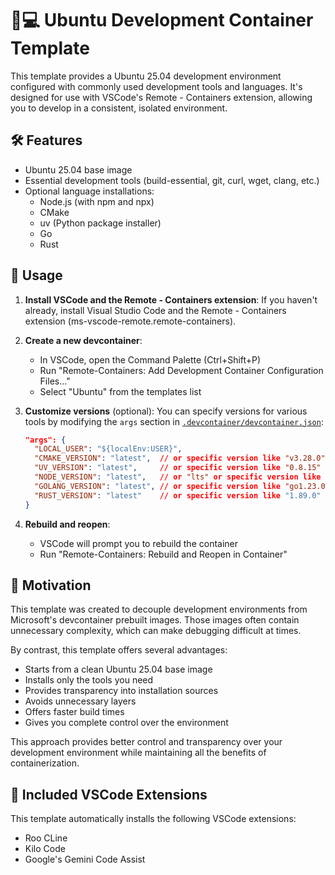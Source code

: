 # 🐧💻 Ubuntu Development Container Template

This template provides a Ubuntu 25.04 development environment configured with commonly used development tools and languages. It's designed for use with VSCode's Remote - Containers extension, allowing you to develop in a consistent, isolated environment.

## 🛠️ Features

- Ubuntu 25.04 base image
- Essential development tools (build-essential, git, curl, wget, clang, etc.)
- Optional language installations:
  - Node.js (with npm and npx)
  - CMake
  - uv (Python package installer)
  - Go
  - Rust

## 📖 Usage

1. **Install VSCode and the Remote - Containers extension**: If you haven't already, install Visual Studio Code and the Remote - Containers extension (ms-vscode-remote.remote-containers).

2. **Create a new devcontainer**:
   - In VSCode, open the Command Palette (Ctrl+Shift+P)
   - Run "Remote-Containers: Add Development Container Configuration Files..."
   - Select "Ubuntu" from the templates list

3. **Customize versions** (optional): 
   You can specify versions for various tools by modifying the `args` section in [`.devcontainer/devcontainer.json`](.devcontainer/devcontainer.json):
   ```json
   "args": {
     "LOCAL_USER": "${localEnv:USER}",
     "CMAKE_VERSION": "latest",  // or specific version like "v3.28.0"
     "UV_VERSION": "latest",     // or specific version like "0.8.15"
     "NODE_VERSION": "latest",   // or "lts" or specific version like "v20.14.0"
     "GOLANG_VERSION": "latest", // or specific version like "go1.23.0"
     "RUST_VERSION": "latest"    // or specific version like "1.89.0"
   }
   ```

4. **Rebuild and reopen**:
   - VSCode will prompt you to rebuild the container
   - Run "Remote-Containers: Rebuild and Reopen in Container"

## 🚀 Motivation

This template was created to decouple development environments from Microsoft's devcontainer prebuilt images. Those images often contain unnecessary complexity, which can make debugging difficult at times.

By contrast, this template offers several advantages:
- Starts from a clean Ubuntu 25.04 base image
- Installs only the tools you need
- Provides transparency into installation sources
- Avoids unnecessary layers
- Offers faster build times
- Gives you complete control over the environment

This approach provides better control and transparency over your development environment while maintaining all the benefits of containerization.

## 🧩 Included VSCode Extensions

This template automatically installs the following VSCode extensions:
- Roo CLine
- Kilo Code
- Google's Gemini Code Assist